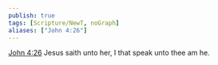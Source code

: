 ```yaml
---
publish: true
tags: [Scripture/NewT, noGraph]
aliases: ["John 4:26"]
---
```

[John 4:26](https://churchofjesuschrist.org/study/scriptures/nt/john/4?lang=eng&id=p26#p26) Jesus saith unto her, I that speak unto thee am he.
